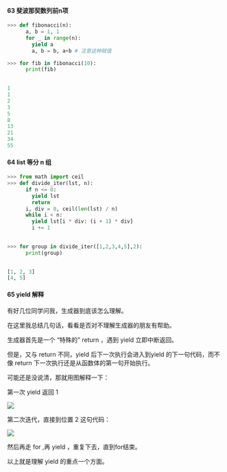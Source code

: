 #### 63 斐波那契数列前n项

```python
>>> def fibonacci(n):
      a, b = 1, 1
      for _ in range(n):
        yield a
        a, b = b, a+b # 注意这种赋值

>>> for fib in fibonacci(10):
      print(fib)

 
1
1
2
3
5
8
13
21
34
55
```

#### 64 list 等分 n 组

```python
>>> from math import ceil
>>> def divide_iter(lst, n):
      if n <= 0:
        yield lst
        return
      i, div = 0, ceil(len(lst) / n)
      while i < n:
        yield lst[i * div: (i + 1) * div]
        i += 1

  
>>> for group in divide_iter([1,2,3,4,5],2):
      print(group)

 
[1, 2, 3]
[4, 5]
```

#### 65 yield 解释

有好几位同学问我，生成器到底该怎么理解。

在这里我总结几句话，看看是否对不理解生成器的朋友有帮助。

生成器首先是一个 “特殊的” return ，遇到 yield 立即中断返回。

但是，又与 return 不同，yield 后下一次执行会进入到yield 的下一句代码，而不像 return 下一次执行还是从函数体的第一句开始执行。

可能还是没说清，那就用图解释一下：

第一次 yield 返回 1

![](https://imgkr.cn-bj.ufileos.com/a584d400-b41e-4cb7-ab07-a97bbf6d8474.png)

 第二次迭代，直接到位置 2 这句代码：

![](https://imgkr.cn-bj.ufileos.com/d2231554-6356-4cba-925b-b6d4061c4ec1.png)



然后再走 for ,再 yield ，重复下去，直到for结束。

以上就是理解 yield 的重点一个方面。